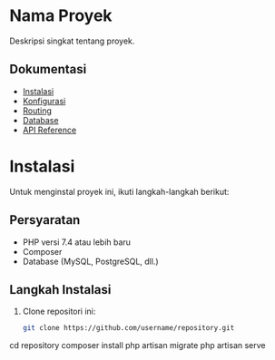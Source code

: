 # Nama Proyek

Deskripsi singkat tentang proyek.

## Dokumentasi

- [Instalasi](docs/installation.md)
- [Konfigurasi](docs/configuration.md)
- [Routing](docs/routing.md)
- [Database](docs/database.md)
- [API Reference](docs/api.md)


# Instalasi

Untuk menginstal proyek ini, ikuti langkah-langkah berikut:

## Persyaratan

- PHP versi 7.4 atau lebih baru
- Composer
- Database (MySQL, PostgreSQL, dll.)

## Langkah Instalasi

1. Clone repositori ini:

   ```bash
   git clone https://github.com/username/repository.git
cd repository
composer install
php artisan migrate
php artisan serve
